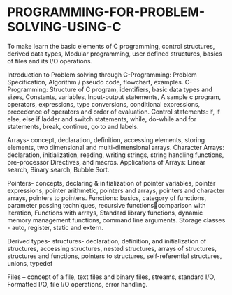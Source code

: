 # PROGRAMMING-FOR-PROBLEM-SOLVING-USING-C
 To make learn the basic elements  of C programming, control structures, derived data types, Modular programming, user defined  structures, basics of files and its I/O operations.

Introduction to Problem solving through C-Programming: Problem Specification,
Algorithm / pseudo code, flowchart, examples.
C-Programming: Structure of C program, identifiers, basic data types and sizes, Constants, 
variables, Input-output statements, A sample c program, operators, expressions, type 
conversions, conditional expressions, precedence of operators and order of evaluation. 
Control statements: if, if else, else if ladder and switch statements, while, do-while and for 
statements, break, continue, go to and labels.

Arrays- concept, declaration, definition, accessing elements, storing elements, two dimensional 
and multi-dimensional arrays.
Character Arrays: declaration, initialization, reading, writing strings, string handling functions, 
pre-processor Directives, and macros.
Applications of Arrays: Linear search, Binary search, Bubble Sort.

Pointers- concepts, declaring & initialization of pointer variables, pointer expressions, pointer 
arithmetic, pointers and arrays, pointers and character arrays, pointers to pointers.
Functions: basics, category of functions, parameter passing techniques, recursive functionscomparison with Iteration, Functions with arrays, Standard library functions, dynamic memory 
management functions, command line arguments.
Storage classes - auto, register, static and extern.

Derived types- structures- declaration, definition, and initialization of structures, accessing 
structures, nested structures, arrays of structures, structures and functions, pointers to structures, 
self-referential structures, unions, typedef

Files – concept of a file, text files and binary files, streams, standard I/O, Formatted I/O, file I/O 
operations, error handling.
